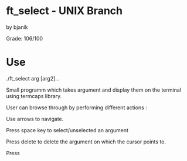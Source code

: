 # ft_select - UNIX Branch

by bjanik

Grade: 106/100

# Use 
./ft_select arg [arg2]...

Small programm which takes argument and display them on the terminal using termcaps library.

User can browse through by performing different actions :

  Use arrows to navigate.
  
  Press space key to select/unselected an argument
  
  Press delete to delete the argument on which the cursor points to.
  
  Press
